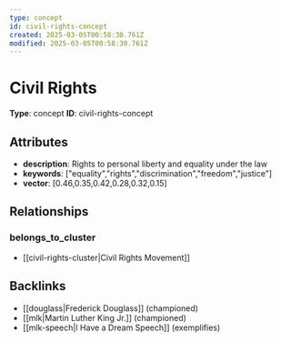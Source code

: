 ```yaml
---
type: concept
id: civil-rights-concept
created: 2025-03-05T00:58:30.761Z
modified: 2025-03-05T00:58:30.761Z
---
```


# Civil Rights

**Type**: concept
**ID**: civil-rights-concept

## Attributes

- **description**: Rights to personal liberty and equality under the law
- **keywords**: ["equality","rights","discrimination","freedom","justice"]
- **vector**: [0.46,0.35,0.42,0.28,0.32,0.15]

## Relationships

### belongs_to_cluster

- [[civil-rights-cluster|Civil Rights Movement]]

## Backlinks

- [[douglass|Frederick Douglass]] (championed)
- [[mlk|Martin Luther King Jr.]] (championed)
- [[mlk-speech|I Have a Dream Speech]] (exemplifies)


